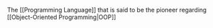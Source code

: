 The [[Programming Language]] that is said to be the pioneer regarding [[Object-Oriented Programming|OOP]]
